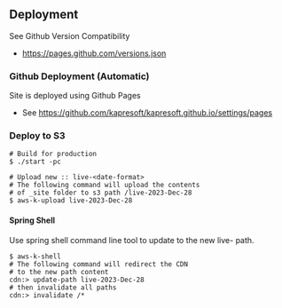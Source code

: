 ## Deployment

See Github Version Compatibility
- https://pages.github.com/versions.json

### Github Deployment (Automatic)

Site is deployed using Github Pages
- See https://github.com/kapresoft/kapresoft.github.io/settings/pages

### Deploy to S3

```shell
# Build for production
$ ./start -pc

# Upload new :: live-<date-format>
# The following command will upload the contents 
# of _site folder to s3 path /live-2023-Dec-28
$ aws-k-upload live-2023-Dec-28
```

#### Spring Shell

Use spring shell command line tool to update to the new live-<date-format> path.

```shell
$ aws-k-shell
# The following command will redirect the CDN 
# to the new path content
cdn:> update-path live-2023-Dec-28
# then invalidate all paths
cdn:> invalidate /*
```

